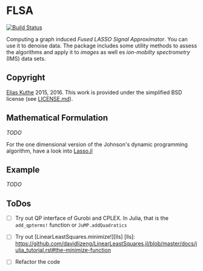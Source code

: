 # FLSA

[![Build Status](https://travis-ci.org/EQt/FLSA.jl.svg?branch=master)](https://travis-ci.org/EQt/FLSA.jl)

Computing a graph induced *Fused LASSO Signal Approximator*.
You can use it to denoise data.
The package includes some utility methods to assess the algorithms and
apply it to *images* as well es *ion-mobilty spectrometry* (IMS) data sets.

## Copyright

[Elias Kuthe](mailto:elias.kuthe@tu-dortmund.de) 2015, 2016.
This work is provided under the simplified BSD license (see [LICENSE.md](/LICENSE.md)).


## Mathematical Formulation

*TODO*

For the one dimensional version of the Johnson's dynamic programming algorithm, have a look into
[Lasso.jl](https://github.com/simonster/Lasso.jl)

## Example

*TODO*


## ToDos
- [ ] Try out QP interface of Gurobi and CPLEX.
      In Julia, that is the `add_qpterms!` function or `JuMP.addQuadratics`
      
- [ ] Try out [LinearLeastSquares.minimize!][lls]
  [lls]: https://github.com/davidlizeng/LinearLeastSquares.jl/blob/master/docs/julia_tutorial.rst#the-minimize-function

- [ ] Refactor the code
